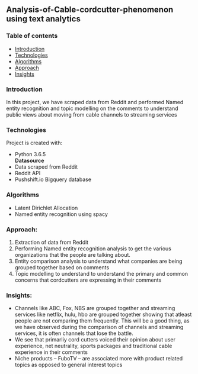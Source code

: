 
## Analysis-of-Cable-cordcutter-phenomenon using text analytics

### Table of contents
* [Introduction](#introduction)
* [Technologies](#technologies)
* [Algorithms](#algorithms)
* [Approach](#approach)
* [Insights](#insights)

### Introduction
In this project, we have scraped data from Reddit and performed Named entity recognition and topic modelling on the comments to understand public views about moving from cable channels to streaming services
	
### Technologies
Project is created with:
* Python 3.6.5   
**Datasource**
* Data scraped from Reddit
* Reddit API
* Pushshift.io Bigquery database

### Algorithms
* Latent Dirichlet Allocation  
* Named entity recognition using spacy

### Approach:
1. Extraction of data from Reddit
2. Performing Named entity recognition analysis to get the various organizations that the people are talking about.  
3. Entity comparison analysis to understand what companies are being grouped together based on comments
4. Topic modelling to understand to understand the primary and common concerns that cordcutters are expressing in their comments  

### Insights:
* Channels like ABC, Fox, NBS are grouped together and streaming services like netflix, hulu, hbo are grouped together showing that atleast people are not comparing them frequently. This will be a good thing, as we have observed during the comparison of channels and streaming services, it is often channels that lose the battle.  
* We see that primarliy cord cutters voiced their opinion about user experience, net neutrality, sports packages and traditional cable experience in their comments  
* Niche products – FuboTV – are associated more with product related topics as opposed to general interest topics  
